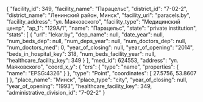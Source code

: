 {
    "facility_id": 349,
    "facility_name": "Парацельс",
    "district_id": "7-02-2",
    "district_name": "Ленинский район, Минск",
    "facility_url": "paracels.by",
    "facility_address": "ул. Маяковского",
    "facility_type": "Медицинский центр",
    "ap_1": "129А\/1",
    "name": "Парацельс",
    "state": "private institution",
    "stats": [
        {
            "url": "lekar.by",
            "dep_name": null,
            "date_year": null,
            "num_beds_dep": null,
            "num_deps_year": null,
            "num_doctors_dep": null,
            "num_doctors_med": 0,
            "year_of_closing": null,
            "year_of_opening": "2014",
            "beds_in_hospital_key": 318,
            "num_beds_facility_year": null,
            "healthcare_facility_key": 349
        }
    ],
    "med_id": 624553,
    "address": "ул. Маяковского",
    "coord_x_y": {
        "crs": {
            "type": "name",
            "properties": {
                "name": "EPSG:4326"
            }
        },
        "type": "Point",
        "coordinates": [
            27.5756,
            53.8607
        ]
    },
    "place_name": "Минск",
    "place_type": "city",
    "year_of_closing": null,
    "year_of_opening": "1993",
    "healthcare_facility_key": 349,
    "administrative_division_id": "7-02-2"
}